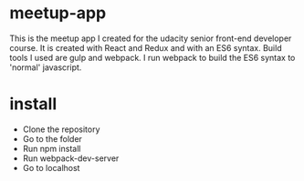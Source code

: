 # meetup-app

This is the meetup app I created for the udacity senior front-end developer course.
It is created with React and Redux and with an ES6 syntax.
Build tools I used are gulp and webpack. I run webpack to build the ES6 syntax to 'normal' javascript.

# install

- Clone the repository
- Go to the folder
- Run npm install
- Run webpack-dev-server
- Go to localhost
